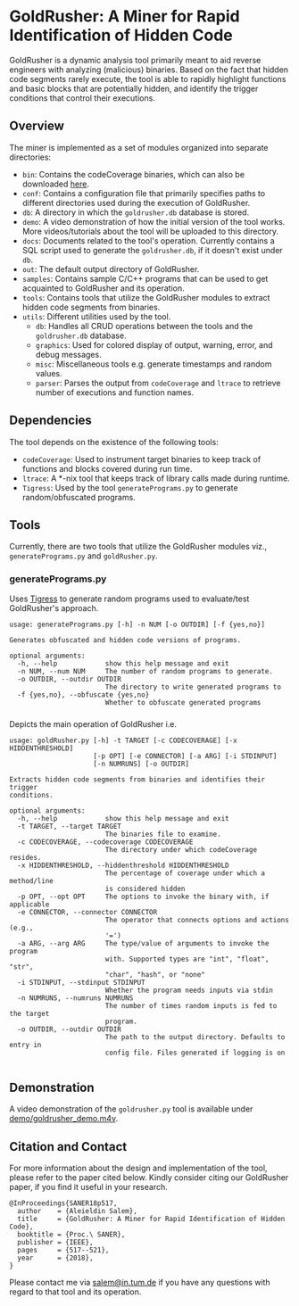 # GoldRusher: A Miner for Rapid Identification of Hidden Code

GoldRusher is a dynamic analysis tool primarily meant to aid reverse engineers with analyzing (malicious) binaries. Based on the fact that hidden code segments rarely execute, the tool is able to rapidly highlight functions and basic blocks that are potentially hidden, and identify the trigger conditions that control their executions.

## Overview
The miner is implemented as a set of modules organized into separate directories:
* ``bin``: Contains the codeCoverage binaries, which can also be downloaded [here](http://www.paradyn.org/html/tools/codecoverage.html).
* ``conf``: Contains a configuration file that primarily specifies paths to different directories used during the execution of GoldRusher.
* ``db``: A directory in which the ``goldrusher.db`` database is stored.
* ``demo``: A video demonstration of how the initial version of the tool works. More videos/tutorials about the tool will be uploaded to this directory.
* ``docs``: Documents related to the tool's operation. Currently contains a SQL script used to generate the ``goldrusher.db``, if it doesn't exist under ``db``.
* ``out``: The default output directory of GoldRusher.
* ``samples``: Contains sample C/C++ programs that can be used to get acquainted to GoldRusher and its operation.
* ``tools``: Contains tools that utilize the GoldRusher modules to extract hidden code segments from binaries.
* ``utils``: Different utilities used by the tool.
  * ``db``: Handles all CRUD operations between the tools and the ``goldrusher.db`` database.
  * ``graphics``: Used for colored display of output, warning, error, and debug messages.
  * ``misc``: Miscellaneous tools e.g. generate timestamps and random values.
  * ``parser``: Parses the output from ``codeCoverage`` and ``ltrace`` to retrieve number of executions and function names.


## Dependencies
The tool depends on the existence of the following tools:
* ``codeCoverage``: Used to instrument target binaries to keep track of functions and blocks covered during run time.
* ``ltrace``: A *-nix tool that keeps track of library calls made during runtime.
* ``Tigress``: Used by the tool ``generatePrograms.py`` to generate random/obfuscated programs.

## Tools
Currently, there are two tools that utilize the GoldRusher modules viz., ``generatePrograms.py`` and ``goldRusher.py``.

### generatePrograms.py
Uses [Tigress](tigress.cs.arizona.edu) to generate random programs used to evaluate/test GoldRusher's approach.

```
usage: generatePrograms.py [-h] -n NUM [-o OUTDIR] [-f {yes,no}]

Generates obfuscated and hidden code versions of programs.

optional arguments:
  -h, --help            show this help message and exit
  -n NUM, --num NUM     The number of random programs to generate.
  -o OUTDIR, --outdir OUTDIR
                        The directory to write generated programs to
  -f {yes,no}, --obfuscate {yes,no}
                        Whether to obfuscate generated programs
```

###
Depicts the main operation of GoldRusher i.e. 

```
usage: goldRusher.py [-h] -t TARGET [-c CODECOVERAGE] [-x HIDDENTHRESHOLD]
                     [-p OPT] [-e CONNECTOR] [-a ARG] [-i STDINPUT]
                     [-n NUMRUNS] [-o OUTDIR]

Extracts hidden code segments from binaries and identifies their trigger
conditions.

optional arguments:
  -h, --help            show this help message and exit
  -t TARGET, --target TARGET
                        The binaries file to examine.
  -c CODECOVERAGE, --codecoverage CODECOVERAGE
                        The directory under which codeCoverage resides.
  -x HIDDENTHRESHOLD, --hiddenthreshold HIDDENTHRESHOLD
                        The percentage of coverage under which a method/line
                        is considered hidden
  -p OPT, --opt OPT     The options to invoke the binary with, if applicable
  -e CONNECTOR, --connector CONNECTOR
                        The operator that connects options and actions (e.g.,
                        '=')
  -a ARG, --arg ARG     The type/value of arguments to invoke the program
                        with. Supported types are "int", "float", "str",
                        "char", "hash", or "none"
  -i STDINPUT, --stdinput STDINPUT
                        Whether the program needs inputs via stdin
  -n NUMRUNS, --numruns NUMRUNS
                        The number of times random inputs is fed to the target
                        program.
  -o OUTDIR, --outdir OUTDIR
                        The path to the output directory. Defaults to entry in
                        config file. Files generated if logging is on


```
## Demonstration

A video demonstration of the ``goldrusher.py`` tool is available under [demo/goldrusher_demo.m4v](https://github.com/aleisalem/GoldRusher/blob/master/demo/goldrusher_demo.m4v).

## Citation and Contact

For more information about the design and implementation of the tool, please refer to the paper cited below. Kindly consider citing our GoldRusher paper, if you find it useful in your research.

```
@InProceedings{SANER18p517,
  author    = {Aleieldin Salem},
  title     = {GoldRusher: A Miner for Rapid Identification of Hidden Code},
  booktitle = {Proc.\ SANER},
  publisher = {IEEE},
  pages     = {517--521},
  year      = {2018},
}
```

Please contact me via [salem@in.tum.de](mailto:salem@in.tum.de) if you have any questions with regard to that tool and its operation.
